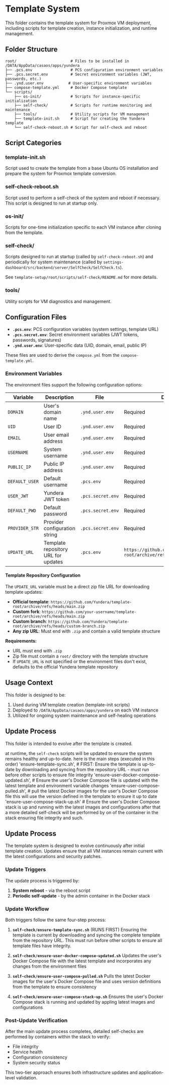 # Template System

This folder contains the template system for Proxmox VM deployment, including scripts for template creation, instance initialization, and runtime management.

## Folder Structure

```
root/                        # Files to be installed in /DATA/AppData/casaos/apps/yundera
├── .pcs.env                 # PCS configuration environment variables
├── .pcs.secret.env          # Secret environment variables (JWT, passwords, etc.)
├── .ynd.user.env           # User-specific environment variables
├── compose-template.yml     # Docker Compose template
└── scripts/
    ├── os-init/             # Scripts for instance-specific initialization
    ├── self-check/          # Scripts for runtime monitoring and maintenance
    ├── tools/               # Utility scripts for VM management
    ├── template-init.sh     # Script for creating the Yundera template
    └── self-check-reboot.sh # Script for self-check and reboot
```

## Script Categories

### template-init.sh
Script used to create the template from a base Ubuntu OS installation and prepare the system for Proxmox template conversion.

### self-check-reboot.sh
Script used to perform a self-check of the system and reboot if necessary. This script is designed to run at startup only.

### os-init/
Scripts for one-time initialization specific to each VM instance after cloning from the template.

### self-check/
Scripts designed to run at startup (called by `self-check-reboot.sh`) and periodically for system maintenance (called by `settings-dashboard/src/backend/server/SelfCheck/SelfCheck.ts`).

See `template-setup/root/scripts/self-check/README.md` for more details.

### tools/
Utility scripts for VM diagnostics and management.

## Configuration Files

- **`.pcs.env`**: PCS configuration variables (system settings, template URL)
- **`.pcs.secret.env`**: Secret environment variables (JWT tokens, passwords, signatures)
- **`.ynd.user.env`**: User-specific data (UID, domain, email, public IP)

These files are used to derive the `compose.yml` from the `compose-template.yml`.

### Environment Variables

The environment files support the following configuration options:

| Variable | Description | File | Default |
|----------|-------------|------|---------|
| `DOMAIN` | User's domain name | `.ynd.user.env` | Required |
| `UID` | User ID | `.ynd.user.env` | Required |
| `EMAIL` | User email address | `.ynd.user.env` | Required |
| `USERNAME` | System username | `.ynd.user.env` | Required |
| `PUBLIC_IP` | Public IP address | `.ynd.user.env` | Required |
| `DEFAULT_USER` | Default username | `.pcs.env` | Required |
| `USER_JWT` | Yundera JWT token | `.pcs.secret.env` | Required |
| `DEFAULT_PWD` | Default password | `.pcs.secret.env` | Required |
| `PROVIDER_STR` | Provider configuration string | `.pcs.secret.env` | Required |
| `UPDATE_URL` | Template repository URL for updates | `.pcs.env` | `https://github.com/Yundera/template-root/archive/refs/heads/main.zip` |

#### Template Repository Configuration

The `UPDATE_URL` variable must be a direct zip file URL for downloading template updates:

- **Official template**: `https://github.com/Yundera/template-root/archive/refs/heads/main.zip`
- **Custom fork**: `https://github.com/your-username/template-root/archive/refs/heads/main.zip`
- **Custom branch**: `https://github.com/Yundera/template-root/archive/refs/heads/custom-branch.zip`
- **Any zip URL**: Must end with `.zip` and contain a valid template structure

**Requirements:**
- URL must end with `.zip`
- Zip file must contain a `root/` directory with the template structure
- If `UPDATE_URL` is not specified or the environment files don't exist, defaults to the official Yundera template repository

## Usage Context

This folder is designed to be:

1. Used during VM template creation (template-init scripts)
2. Deployed to `/DATA/AppData/casaos/apps/yundera` on each VM instance
3. Utilized for ongoing system maintenance and self-healing operations

## Update Process
This folder is intended to evolve after the template is created. 

at runtime, the `self-check` scripts will be updated to ensure the system remains healthy and up-to-date.
here is the main steps (executed in this order)
'ensure-template-sync.sh', # FIRST: Ensure the template is up-to-date by downloading and syncing from the repository URL - must run before other scripts to ensure file integrity
'ensure-user-docker-compose-updated.sh', # Ensure the user's Docker Compose file is updated with the latest template and environment variable changes
'ensure-user-compose-pulled.sh', # pull the latest Docker images for the user's Docker Compose file this will use the version defined in the template to ensure it up to date
'ensure-user-compose-stack-up.sh' # Ensure the user's Docker Compose stack is up and running with the latest images and configurations
after that a more detailed self-check will be performed by on of the container in the stack ensuring file integrity and such.

## Update Process

The template system is designed to evolve continuously after initial template creation. Updates ensure that all VM instances remain current with the latest configurations and security patches.

### Update Triggers

The update process is triggered by:
1. **System reboot** - via the reboot script
2. **Periodic self-update** - by the admin container in the Docker stack

### Update Workflow

Both triggers follow the same four-step process:

1. **`self-check/ensure-template-sync.sh`** (RUNS FIRST)
   Ensuring the template is current by downloading and syncing the complete template from the repository URL. This must run before other scripts to ensure all template files have integrity.

2. **`self-check/ensure-user-docker-compose-updated.sh`**
   Updates the user's Docker Compose file with the latest template and incorporates any changes from the environment files

3. **`self-check/ensure-user-compose-pulled.sh`**
   Pulls the latest Docker images for the user's Docker Compose file and uses version definitions from the template to ensure consistency

4. **`self-check/ensure-user-compose-stack-up.sh`**
   Ensures the user's Docker Compose stack is running and updated by appling latest images and configurations

### Post-Update Verification

After the main update process completes, detailed self-checks are performed by containers within the stack to verify:
- File integrity
- Service health
- Configuration consistency
- System security status

This two-tier approach ensures both infrastructure updates and application-level validation.
